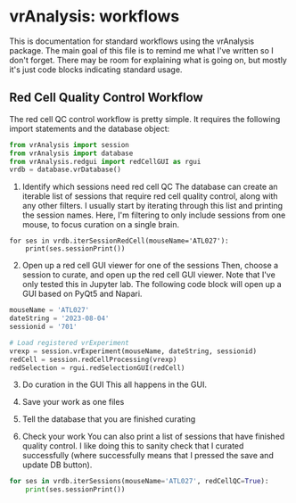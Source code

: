 # vrAnalysis: workflows

This is documentation for standard workflows using the vrAnalysis package. The
main goal of this file is to remind me what I've written so I don't forget. 
There may be room for explaining what is going on, but mostly it's just code 
blocks indicating standard usage. 


## Red Cell Quality Control Workflow
The red cell QC control workflow is pretty simple. It requires the following 
import statements and the database object:
```python
from vrAnalysis import session
from vrAnalysis import database
from vrAnalysis.redgui import redCellGUI as rgui
vrdb = database.vrDatabase()
```

1. Identify which sessions need red cell QC
The database can create an iterable list of sessions that require red cell 
quality control, along with any other filters. I usually start by iterating
through this list and printing the session names. Here, I'm filtering to only
include sessions from one mouse, to focus curation on a single brain. 
```
for ses in vrdb.iterSessionRedCell(mouseName='ATL027'):
    print(ses.sessionPrint())
```

2. Open up a red cell GUI viewer for one of the sessions
Then, choose a session to curate, and open up the red cell GUI viewer. Note 
that I've only tested this in Jupyter lab. The following code block will open
up a GUI based on PyQt5 and Napari. 
```python
mouseName = 'ATL027'
dateString = '2023-08-04'
sessionid = '701'

# Load registered vrExperiment
vrexp = session.vrExperiment(mouseName, dateString, sessionid)
redCell = session.redCellProcessing(vrexp)
redSelection = rgui.redSelectionGUI(redCell)
```

3. Do curation in the GUI
This all happens in the GUI. 

4. Save your work as one files


5. Tell the database that you are finished curating

6. Check your work
You can also print a list of sessions that have finished quality control. I 
like doing this to sanity check that I curated successfully (where 
successfully means that I pressed the save and update DB button). 
```python
for ses in vrdb.iterSessions(mouseName='ATL027', redCellQC=True):
    print(ses.sessionPrint())
```
